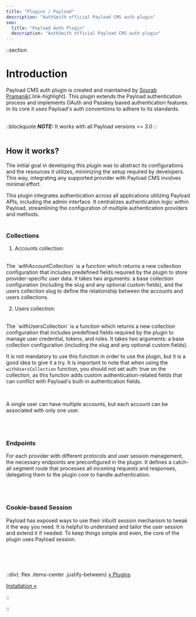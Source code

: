 ```yaml
---
title: "Plugins / Payload"
description: "AuthSmith official Payload CMS auth plugin"
seo:
  title: "Payload Auth Plugin"
  description: "AuthSmith official Payload CMS auth plugin"
---
```


::section

# Introduction

Payload CMS auth plugin is created and maintained by [Sourab Pramanik](https://github.com/sourabpramanik){.link-highlight}. This plugin extends the Payload authentication process and implements OAuth and Passkey based authentication features. In its core it uses Payload's auth conventions to adhere to its standards.
<br/>
<br/>

::blockquote
**_NOTE:_** It works with all Payload versions >= 3.0
::
<br/>
<br/>

## How it works?

The initial goal in developing this plugin was to abstract its configurations and the resources it utilizes, minimizing the setup required by developers. This way, integrating any supported provider with Payload CMS involves minimal effort.

This plugin integrates authentication across all applications utilizing Payload APIs, including the admin interface. It centralizes authentication logic within Payload, streamlining the configuration of multiple authentication providers and methods.
<br/>
<br/>

### Collections

1. Accounts collection:
<br/>
The `withAccountCollection` is a function which returns a new collection configuration that includes predefined fields required by the plugin to store provider-specific user data. It takes two arguments: a base collection configuration (including the slug and any optional custom fields), and the users collection slug to define the relationship between the accounts and users collections.

<br/>

2. Users collection:
<br/>
The `withUsersCollection` is a function which returns a new collection configuration that includes predefined fields required by the plugin to manage user credential, tokens, and roles. It takes two arguments: a base collection configuration (including the slug and any optional custom fields).

<br/>

It is not mandatory to use this function in order to use the plugin, but it is a good idea to give it a try. It is important to note that when using the `withUsersCollection` function, you should not set auth: true on the collection, as this function adds custom authentication-related fields that can conflict with Payload's built-in authentication fields.

<br/>

A single user can have multiple accounts, but each account can be associated with only one user.

<br/>
<br/>

### Endpoints

For each provider with different protocols and user session management, the necessary endpoints are preconfigured in the plugin. It defines a catch-all segment route that processes all incoming requests and responses, delegating them to the plugin core to handle authentication.

<br/>
<br/>

### Cookie-based Session

Payload has exposed ways to use their inbuilt session mechanism to tweak it the way you need. It is helpful to understand and tailor the user session and extend it if needed. To keep things simple and even, the core of the plugin uses Payload session.

<br/>
<br/>
<br/>

::div{ .flex .items-center .justify-between}
[&laquo; Plugins](/docs/plugins)

[Installation &raquo;](/docs/plugins/payload/installation)

::

::
